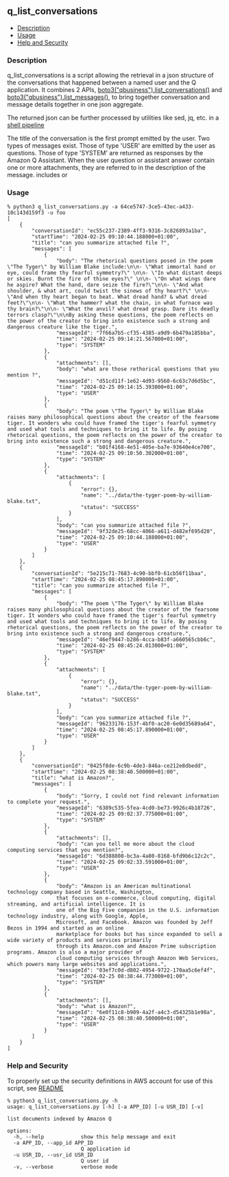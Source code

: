 ## q_list_conversations

* [Description](#description)
* [Usage](#usage)
* [Help and Security](#help-and-security)

### Description

q_list_conversations is a script allowing the retrieval in a json structure of the conversations 
that happened between a named user and the Q application. It combines 2 APIs, [boto3("qbusiness").list_conversations()](https://boto3.amazonaws.com/v1/documentation/api/latest/reference/services/qbusiness/client/list_conversations.html) 
and [boto3("qbusiness").list_messages()](https://boto3.amazonaws.com/v1/documentation/api/latest/reference/services/qbusiness/client/list_messages.html), 
to bring together conversation and message details together in one json aggregate.

The returned json can be further processed by utilities like sed, jq, etc. in a [shell pipeline](https://en.wikipedia.org/wiki/Pipeline_(Unix))

The title of the conversation is the first prompt emitted by the user. Two types of messages exist. Those of type 
'USER' are emitted by the user as questions. Those of type 'SYSTEM' are returned as responses by the Amazon Q Assistant. When the user question 
or assistant answer contain one or more attachments, they are referred to in the description of the message.
includes or 

### Usage

```
% python3 q_list_conversations.py -a 64ce5747-3ce5-43ec-a433-10c143d159f3 -u foo                  
[
    {
        "conversationId": "ec55c237-2389-4ff3-9316-3c826893a1ba",
        "startTime": "2024-02-25 09:10:44.188000+01:00",
        "title": "can you summarize attached file ?",
        "messages": [
            {
                "body": "The rhetorical questions posed in the poem \"The Tyger\" by William Blake include:\n\n- \"What immortal hand or eye, could frame thy fearful symmetry?\" \n\n- \"In what distant deeps or skies. Burnt the fire of thine eyes?\" \n\n- \"On what wings dare he aspire? What the hand, dare seize the fire?\"\n\n- \"And what shoulder, & what art, could twist the sinews of thy heart?\" \n\n- \"And when thy heart began to beat. What dread hand? & what dread feet?\"\n\n- \"What the hammer? what the chain, in what furnace was thy brain?\"\n\n- \"What the anvil? what dread grasp. Dare its deadly terrors clasp?\"\n\nBy asking these questions, the poem reflects on the power of the creator to bring into existence such a strong and dangerous creature like the tiger.",
                "messageId": "7f66a7b5-cf35-4385-a9d9-6b479a185bba",
                "time": "2024-02-25 09:14:21.567000+01:00",
                "type": "SYSTEM"
            },
            {
                "attachments": [],
                "body": "what are those rethorical questions that you mention ?",
                "messageId": "d51cd11f-1e62-4d93-9560-6c63c7d6d5bc",
                "time": "2024-02-25 09:14:15.393000+01:00",
                "type": "USER"
            },
            {
                "body": "The poem \"The Tyger\" by William Blake raises many philosophical questions about the creator of the fearsome tiger. It wonders who could have framed the tiger's fearful symmetry and used what tools and techniques to bring it to life. By posing rhetorical questions, the poem reflects on the power of the creator to bring into existence such a strong and dangerous creature.",
                "messageId": "b01f4168-4e51-405e-ba7e-93640e4ce700",
                "time": "2024-02-25 09:10:50.302000+01:00",
                "type": "SYSTEM"
            },
            {
                "attachments": [
                    {
                        "error": {},
                        "name": "../data/the-tyger-poem-by-william-blake.txt",
                        "status": "SUCCESS"
                    }
                ],
                "body": "can you summarize attached file ?",
                "messageId": "9f32de25-68cc-4066-a611-d482ef695d20",
                "time": "2024-02-25 09:10:44.188000+01:00",
                "type": "USER"
            }
        ]
    },
    {
        "conversationId": "5e215c71-7683-4c90-bbf0-61cb56f11baa",
        "startTime": "2024-02-25 08:45:17.890000+01:00",
        "title": "can you summarize attached file ?",
        "messages": [
            {
                "body": "The poem \"The Tyger\" by William Blake raises many philosophical questions about the creator of the fearsome tiger. It wonders who could have framed the tiger's fearful symmetry and used what tools and techniques to bring it to life. By posing rhetorical questions, the poem reflects on the power of the creator to bring into existence such a strong and dangerous creature.",
                "messageId": "46ef9447-b286-4cca-b83f-a660565cbb6c",
                "time": "2024-02-25 08:45:24.013000+01:00",
                "type": "SYSTEM"
            },
            {
                "attachments": [
                    {
                        "error": {},
                        "name": "../data/the-tyger-poem-by-william-blake.txt",
                        "status": "SUCCESS"
                    }
                ],
                "body": "can you summarize attached file ?",
                "messageId": "96233176-153f-4bf0-ac20-6e0d35689a64",
                "time": "2024-02-25 08:45:17.890000+01:00",
                "type": "USER"
            }
        ]
    },
    {
        "conversationId": "0425f8de-6c9b-4de3-846a-ce212e8dbedd",
        "startTime": "2024-02-25 08:38:40.500000+01:00",
        "title": "what is Amazon?",
        "messages": [
            {
                "body": "Sorry, I could not find relevant information to complete your request.",
                "messageId": "6389c535-5fea-4cd0-be73-9926c4b18726",
                "time": "2024-02-25 09:02:37.775000+01:00",
                "type": "SYSTEM"
            },
            {
                "attachments": [],
                "body": "can you tell me more about the cloud computing services that you mention?",
                "messageId": "6d388808-bc3a-4a80-8168-bfd9b6c12c2c",
                "time": "2024-02-25 09:02:33.591000+01:00",
                "type": "USER"
            },
            {
                "body": "Amazon is an American multinational technology company based in Seattle, Washington, 
                that focuses on e-commerce, cloud computing, digital streaming, and artificial intelligence. It is 
                one of the Big Five companies in the U.S. information technology industry, along with Google, Apple, 
                Microsoft, and Facebook. Amazon was founded by Jeff Bezos in 1994 and started as an online 
                marketplace for books but has since expanded to sell a wide variety of products and services primarily 
                through its Amazon.com and Amazon Prime subscription programs. Amazon is also a major provider of 
                cloud computing services through Amazon Web Services, which powers many large websites and applications.",
                "messageId": "03ef7c0d-d802-4954-9722-170aa5c6ef4f",
                "time": "2024-02-25 08:38:44.773000+01:00",
                "type": "SYSTEM"
            },
            {
                "attachments": [],
                "body": "what is Amazon?",
                "messageId": "6e0f11c8-b909-4a2f-a4c3-d54325b1e98a",
                "time": "2024-02-25 08:38:40.500000+01:00",
                "type": "USER"
            }
        ]
    }
]
```

### Help and Security

To properly set up the security definitions in AWS account for use of this script, see [README](/)

```
% python3 q_list_conversations.py -h
usage: q_list_conversations.py [-h] [-a APP_ID] [-u USR_ID] [-v]

list documents indexed by Amazon Q

options:
  -h, --help            show this help message and exit
  -a APP_ID, --app_id APP_ID
                        Q application id
  -u USR_ID, --usr_id USR_ID
                        Q user id
  -v, --verbose         verbose mode
```
